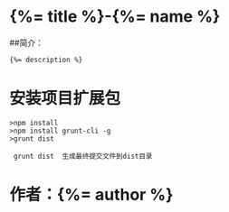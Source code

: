 # {%= title %}-{%= name %}

##简介：
```
{%= description %}
```


# 安装项目扩展包

```
>npm install
>npm install grunt-cli -g
>grunt dist
```


```
 grunt dist  生成最终提交文件到dist目录
```

# 作者：{%= author %}